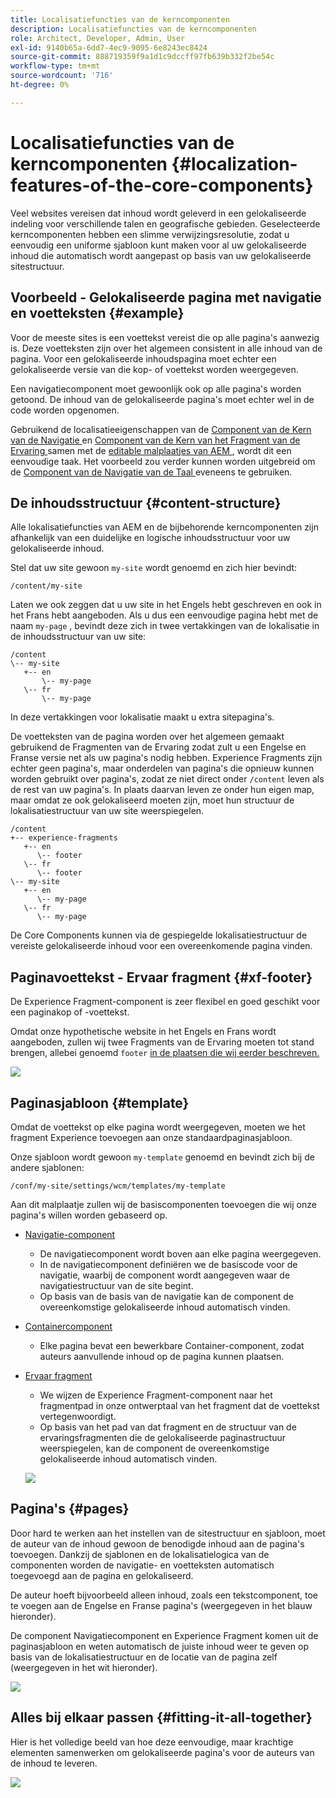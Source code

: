 ```yaml
---
title: Localisatiefuncties van de kerncomponenten
description: Localisatiefuncties van de kerncomponenten
role: Architect, Developer, Admin, User
exl-id: 9140b65a-6dd7-4ec9-9095-6e8243ec8424
source-git-commit: 888719359f9a1d1c9dccff97fb639b332f2be54c
workflow-type: tm+mt
source-wordcount: '716'
ht-degree: 0%

---
```


# Localisatiefuncties van de kerncomponenten {#localization-features-of-the-core-components}

Veel websites vereisen dat inhoud wordt geleverd in een gelokaliseerde indeling voor verschillende talen en geografische gebieden. Geselecteerde kerncomponenten hebben een slimme verwijzingsresolutie, zodat u eenvoudig een uniforme sjabloon kunt maken voor al uw gelokaliseerde inhoud die automatisch wordt aangepast op basis van uw gelokaliseerde sitestructuur.

## Voorbeeld - Gelokaliseerde pagina met navigatie en voetteksten {#example}

Voor de meeste sites is een voettekst vereist die op alle pagina&#39;s aanwezig is. Deze voetteksten zijn over het algemeen consistent in alle inhoud van de pagina. Voor een gelokaliseerde inhoudspagina moet echter een gelokaliseerde versie van die kop- of voettekst worden weergegeven.

Een navigatiecomponent moet gewoonlijk ook op alle pagina&#39;s worden getoond. De inhoud van de gelokaliseerde pagina&#39;s moet echter wel in de code worden opgenomen.

Gebruikend de localisatieeigenschappen van de [ Component van de Kern van de Navigatie ](/help/components/navigation.md) en [ Component van de Kern van het Fragment van de Ervaring ](/help/components/experience-fragment.md) samen met de [ editable malplaatjes van AEM ](https://experienceleague.adobe.com/docs/experience-manager-cloud-service/sites/authoring/features/templates.html?lang=nl-NL), wordt dit een eenvoudige taak. Het voorbeeld zou verder kunnen worden uitgebreid om de [ Component van de Navigatie van de Taal ](/help/components/language-navigation.md) eveneens te gebruiken.

## De inhoudsstructuur {#content-structure}

Alle lokalisatiefuncties van AEM en de bijbehorende kerncomponenten zijn afhankelijk van een duidelijke en logische inhoudsstructuur voor uw gelokaliseerde inhoud.

Stel dat uw site gewoon `my-site` wordt genoemd en zich hier bevindt:

```
/content/my-site
```

Laten we ook zeggen dat u uw site in het Engels hebt geschreven en ook in het Frans hebt aangeboden. Als u dus een eenvoudige pagina hebt met de naam `my-page` , bevindt deze zich in twee vertakkingen van de lokalisatie in de inhoudsstructuur van uw site:

```
/content
\-- my-site
   +-- en
       \-- my-page
   \-- fr
       \-- my-page
```

In deze vertakkingen voor lokalisatie maakt u extra sitepagina&#39;s.

De voetteksten van de pagina worden over het algemeen gemaakt gebruikend de Fragmenten van de Ervaring zodat zult u een Engelse en Franse versie net als uw pagina&#39;s nodig hebben. Experience Fragments zijn echter geen pagina&#39;s, maar onderdelen van pagina&#39;s die opnieuw kunnen worden gebruikt over pagina&#39;s, zodat ze niet direct onder `/content` leven als de rest van uw pagina&#39;s. In plaats daarvan leven ze onder hun eigen map, maar omdat ze ook gelokaliseerd moeten zijn, moet hun structuur de lokalisatiestructuur van uw site weerspiegelen.

```
/content
+-- experience-fragments
   +-- en
      \-- footer
   \-- fr
      \-- footer
\-- my-site
   +-- en
      \-- my-page
   \-- fr
      \-- my-page
```

De Core Components kunnen via de gespiegelde lokalisatiestructuur de vereiste gelokaliseerde inhoud voor een overeenkomende pagina vinden.

## Paginavoettekst - Ervaar fragment {#xf-footer}

De Experience Fragment-component is zeer flexibel en goed geschikt voor een paginakop of -voettekst.

Omdat onze hypothetische website in het Engels en Frans wordt aangeboden, zullen wij twee Fragments van de Ervaring moeten tot stand brengen, allebei genoemd `footer` [ in de plaatsen die wij eerder beschreven.](#content-structure)

![](/help/assets/screen-shot-2019-09-09-11.08.28.png)

## Paginasjabloon {#template}

Omdat de voettekst op elke pagina wordt weergegeven, moeten we het fragment Experience toevoegen aan onze standaardpaginasjabloon.

Onze sjabloon wordt gewoon `my-template` genoemd en bevindt zich bij de andere sjablonen:

```
/conf/my-site/settings/wcm/templates/my-template
```

Aan dit malplaatje zullen wij de basiscomponenten toevoegen die wij onze pagina&#39;s willen worden gebaseerd op.

* [Navigatie-component](/help/components/navigation.md)
   * De navigatiecomponent wordt boven aan elke pagina weergegeven.
   * In de navigatiecomponent definiëren we de basiscode voor de navigatie, waarbij de component wordt aangegeven waar de navigatiestructuur van de site begint.
   * Op basis van de basis van de navigatie kan de component de overeenkomstige gelokaliseerde inhoud automatisch vinden.
* [Containercomponent](/help/components/container.md)
   * Elke pagina bevat een bewerkbare Container-component, zodat auteurs aanvullende inhoud op de pagina kunnen plaatsen.
* [Ervaar fragment](/help/components/experience-fragment.md)
   * We wijzen de Experience Fragment-component naar het fragmentpad in onze ontwerptaal van het fragment dat de voettekst vertegenwoordigt.
   * Op basis van het pad van dat fragment en de structuur van de ervaringsfragmenten die de gelokaliseerde paginastructuur weerspiegelen, kan de component de overeenkomstige gelokaliseerde inhoud automatisch vinden.

  ![](/help/assets/screen-shot-2019-09-09-11.20.10.png)

## Pagina&#39;s {#pages}

Door hard te werken aan het instellen van de sitestructuur en sjabloon, moet de auteur van de inhoud gewoon de benodigde inhoud aan de pagina&#39;s toevoegen. Dankzij de sjablonen en de lokalisatielogica van de componenten worden de navigatie- en voetteksten automatisch toegevoegd aan de pagina en gelokaliseerd.

De auteur hoeft bijvoorbeeld alleen inhoud, zoals een tekstcomponent, toe te voegen aan de Engelse en Franse pagina&#39;s (weergegeven in het blauw hieronder).

De component Navigatiecomponent en Experience Fragment komen uit de paginasjabloon en weten automatisch de juiste inhoud weer te geven op basis van de lokalisatiestructuur en de locatie van de pagina zelf (weergegeven in het wit hieronder).

![](/help/assets/screen-shot-2019-09-09-11.22.14.png)

## Alles bij elkaar passen {#fitting-it-all-together}

Hier is het volledige beeld van hoe deze eenvoudige, maar krachtige elementen samenwerken om gelokaliseerde pagina&#39;s voor de auteurs van de inhoud te leveren.

![](/help/assets/screen-shot-2019-09-09-11.27.58.png)
